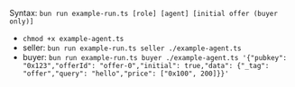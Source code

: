 Syntax: `bun run example-run.ts [role] [agent] [initial offer (buyer only)]`

- `chmod +x example-agent.ts`
- seller: `bun run example-run.ts seller ./example-agent.ts`
- buyer: `bun run example-run.ts buyer ./example-agent.ts '{"pubkey": "0x123","offerId": "offer-0","initial": true,"data": {"_tag": "offer","query": "hello","price": ["0x100", 200]}}'`